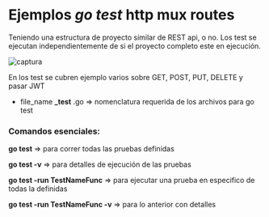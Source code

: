 
# Ejemplos *go test* http mux routes 

Teniendo una estructura de proyecto similar de REST api, o no. Los test se ejecutan independientemente de si el proyecto completo este en ejecución.

![captura](https://awebytes.files.wordpress.com/2021/02/captura.png)

En los test se cubren ejemplo varios sobre GET, POST, PUT, DELETE y pasar JWT


- file_name **_test** .go => nomenclatura requerida de los archivos para go test


### Comandos esenciales:

**go test** => para correr todas las pruebas definidas

**go test -v** => para detalles de ejecución de las pruebas

**go test -run TestNameFunc** => para ejecutar una prueba en especifico de todas la definidas

**go test -run TestNameFunc -v** => para lo anterior con detalles